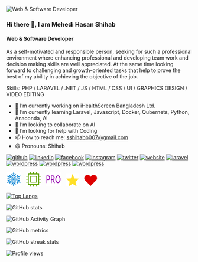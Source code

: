 ![Web & Software Developer](https://scontent.fdac135-1.fna.fbcdn.net/v/t31.18172-8/13613151_1218164224885048_3913011889136847969_o.jpg?_nc_cat=111&ccb=1-7&_nc_sid=e3f864&_nc_ohc=IZduAzE3rHAAX_Hu8IK&_nc_ht=scontent.fdac135-1.fna&oh=00_AfB506Hu-yDcnsHKeNzK9PPhwdnIZlCvvLJ9eHMicGG0uQ&oe=638DEDB4)

### Hi there 👋, I am Mehedi Hasan Shihab
#### Web & Software Developer

As a self-motivated and responsible person, seeking for such a professional environment where enhancing professional and developing team work and decision making skills are well appreciated. At the same time looking forward to challenging and growth-oriented tasks that help to prove the best of my ability in achieving the objective of the job.

Skills: PHP / LARAVEL / .NET / JS / HTML / CSS / UI / GRAPHICS DESIGN / VIDEO EDITING

- 🔭 I’m currently working on iHealthScreen Bangladesh Ltd. 
- 🌱 I’m currently learning Laravel, Javascript, Docker, Qubernets, Python, Anaconda, AI 
- 👯 I’m looking to collaborate on AI 
- 🤔 I’m looking for help with Coding 
- 📫 How to reach me: sshihabb007@gmail.com 
- 😄 Pronouns: Shihab 


[<img src='https://cdn.jsdelivr.net/npm/simple-icons@3.0.1/icons/github.svg' alt='github' height='40'>](https://github.com/sshihabb007)  [<img src='https://cdn.jsdelivr.net/npm/simple-icons@3.0.1/icons/linkedin.svg' alt='linkedin' height='40'>](https://www.linkedin.com/in/mehedi-hasan-shihab-30a445b6/)  [<img src='https://cdn.jsdelivr.net/npm/simple-icons@3.0.1/icons/facebook.svg' alt='facebook' height='40'>](https://www.facebook.com/sshihabb007)  [<img src='https://cdn.jsdelivr.net/npm/simple-icons@3.0.1/icons/instagram.svg' alt='instagram' height='40'>](https://www.instagram.com/shihab_mhs/)  [<img src='https://cdn.jsdelivr.net/npm/simple-icons@3.0.1/icons/twitter.svg' alt='twitter' height='40'>](https://twitter.com/mehedi_shihab)  [<img src='https://cdn.jsdelivr.net/npm/simple-icons@3.0.1/icons/icloud.svg' alt='website' height='40'>](www.beri.com.bd/)  [<img src='https://cdn.jsdelivr.net/npm/simple-icons@3.0.1/icons/laravel.svg' alt='laravel' height='40'>](https://www.hypex.co.uk/)  [<img src='https://cdn.jsdelivr.net/npm/simple-icons@3.0.1/icons/wordpress.svg' alt='wordpress' height='40'>](https://mactechnology.com.au/)  [<img src='https://cdn.jsdelivr.net/npm/simple-icons@3.0.1/icons/wordpress.svg' alt='wordpress' height='40'>](https://careandconnects.com.au)  [<img src='https://cdn.jsdelivr.net/npm/simple-icons@3.0.1/icons/wordpress.svg' alt='wordpress' height='40'>](https://www.beri.com.bd)  

<a href='https://archiveprogram.github.com/'><img src='https://raw.githubusercontent.com/acervenky/animated-github-badges/master/assets/acbadge.gif' width='40' height='40'></a> <a href='https://docs.github.com/en/developers'><img src='https://raw.githubusercontent.com/acervenky/animated-github-badges/master/assets/devbadge.gif' width='40' height='40'></a> <a href='https://github.com/pricing'><img src='https://raw.githubusercontent.com/acervenky/animated-github-badges/master/assets/pro.gif' width='40' height='40'></a> <a href='https://stars.github.com/'><img src='https://raw.githubusercontent.com/acervenky/animated-github-badges/master/assets/starbadge.gif' width='35' height='35'></a> <a href='https://docs.github.com/en/github/supporting-the-open-source-community-with-github-sponsors'><img src='https://raw.githubusercontent.com/acervenky/animated-github-badges/master/assets/sponsorbadge.gif' width='35' height='35'></a> 

[![Top Langs](https://github-readme-stats.vercel.app/api/top-langs/?username=sshihabb007)](https://github.com/anuraghazra/github-readme-stats)

![GitHub stats](https://github-readme-stats.vercel.app/api?username=sshihabb007&show_icons=true&count_private=true)  

![GitHub Activity Graph](https://activity-graph.herokuapp.com/graph?username=sshihabb007)  

![GitHub metrics](https://metrics.lecoq.io/sshihabb007)  

![GitHub streak stats](https://github-readme-streak-stats.herokuapp.com/?user=sshihabb007)  

![Profile views](https://gpvc.arturio.dev/sshihabb007)  

